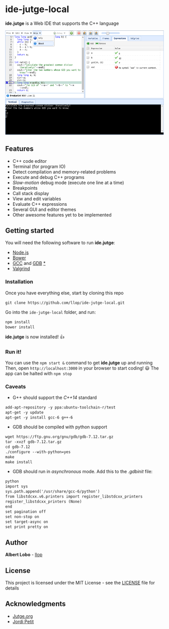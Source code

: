 # ide-jutge-local

**ide.jutge** is a Web IDE that supports the C++ language

![alt tag](/readme/ide-img2b.png)

## Features

- C++ code editor
- Terminal (for program IO)
- Detect compilation and memory-related problems
- Execute and debug C++ programs
- *Slow-motion* debug mode (execute one line at a time)
- Breakpoints
- Call stack display
- View and edit variables
- Evaluate C++ expressions
- Several GUI and editor themes
- Other awesome features yet to be implemented

## Getting started
You will need the following software to run **ide.jutge**:
- [Node.js](https://nodejs.org/)
- [Bower](https://bower.io/)
- [GCC](https://gcc.gnu.org/) and [GDB](https://www.gnu.org/s/gdb/) [*](#caveats)
- [Valgrind](http://valgrind.org/)

### Installation
Once you have everything else, start by cloning this repo
```
git clone https://github.com/llop/ide-jutge-local.git
```
Go into the `ide-jutge-local` folder, and run:
```
npm install
bower install
```
**ide.jutge** is now installed! :+1:

### Run it!
You can use the `npm start &` command to get **ide.jutge** up and running
Then, open `http://localhost:3000` in your browser to start coding! :smiley:
The app can be halted with `npm stop`

### Caveats
- G++ should support the *C++14* standard
```
add-apt-repository -y ppa:ubuntu-toolchain-r/test
apt-get -y update
apt-get -y install gcc-6 g++-6
```
- GDB should be compiled with python support
```
wget https://ftp.gnu.org/gnu/gdb/gdb-7.12.tar.gz
tar -xvzf gdb-7.12.tar.gz
cd gdb-7.12
./configure --with-python=yes
make
make install
```
- GDB should run in *asynchronous* mode. Add this to the *.gdbinit* file:
```
python
import sys
sys.path.append('/usr/share/gcc-6/python')
from libstdcxx.v6.printers import register_libstdcxx_printers
register_libstdcxx_printers (None)
end
set pagination off
set non-stop on
set target-async on
set print pretty on
```
## Author

**Albert Lobo** - [llop](https://github.com/llop)

## License

This project is licensed under the MIT License - see the [LICENSE](LICENSE) file for details

## Acknowledgments
* [Jutge.org](https://jutge.org/)
* [Jordi Petit](https://github.com/jordi-petit)

